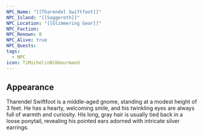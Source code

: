 ```yaml
---
NPC_Name: "[[Tharendel Swiftfoot]]"
NPC_Island: "[[Saggeroth]]"
NPC_Location: "[[Glimmering Gear]]"
NPC_Faction: 
NPC_Renown: 0
NPC_Alive: true
NPC_Quests: 
tags:
  - NPC
icon: TiMichelinBibGourmand
---
```

## Appearance 
Tharendel Swiftfoot is a middle-aged gnome, standing at a modest height of 3 feet. He has a hearty, welcoming smile, and his twinkling eyes are always full of warmth and curiosity. His long, gray hair is usually tied back in a loose ponytail, revealing his pointed ears adorned with intricate silver earrings.


